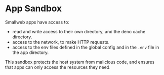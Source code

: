 # App Sandbox

Smallweb apps have access to:

- read and write access to their own directory, and the deno cache directory.
- access to the network, to make HTTP requests.
- access to the env files defined in the global config and in the `.env` file in the app directory.

This sandbox protects the host system from malicious code, and ensures that apps can only access the resources they need.
